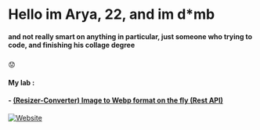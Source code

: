 # Hello im Arya, 22, and im d*mb
#### and not really smart on anything in particular, just someone who trying to code, and finishing his collage degree 
##### 
:worried:
#### My lab :
#### - [(Resizer-Converter) Image to Webp format on the fly (Rest API)](https://iwebp.projectxi.my.id/ "Heading link")

[![Website](https://img.shields.io/badge/LinkedIn-0077B5?style=for-the-badge&logo=linkedin&logoColor=white)](https://www.linkedin.com/in/arya-rangga-kusuma)
